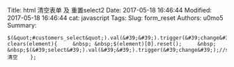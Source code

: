 Title: html 清空表单 及 重置select2
Date: 2017-05-18 16:46:44
Modified: 2017-05-18 16:46:44
cat: javascript
Tags: 
Slug: form_reset
Authors: u0mo5 
Summary: 


```
$(&quot;#customers_select&quot;).val(&#39;&#39;).trigger(&#39;change&#39;);function clears(element){     &nbsp; &nbsp;$(element)[0].reset();     &nbsp; &nbsp;$(&#39;select&#39;).val(&#39;&#39;).trigger(&#39;change&#39;);//select2 清空    };
```